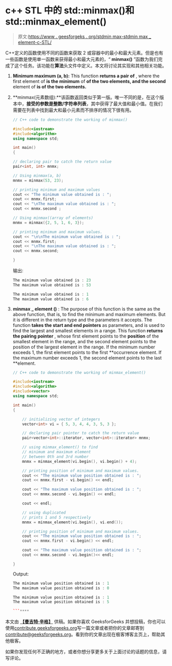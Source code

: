 # c++ STL 中的 std::minmax()和 std::minmax_element()

> 原文:[https://www . geesforgeks . org/stdmin max-stdmin max _ element-c-STL/](https://www.geeksforgeeks.org/stdminmax-stdminmax_element-c-stl/)

C++定义的函数使用不同的函数来获取 2 或容器中的最小和最大元素。但是也有一些函数是使用单一函数来获得最小和最大元素的，“ **minmax()** ”函数为我们完成了这个任务。该功能在**算法**头文件中定义。本文将讨论其实现和其他相关功能。

1.  **Minimum maximum (a, b):** This function **returns a pair of** , where the first element of **is the minimum** of **of the two elements, and the second** element of **is **of the two elements.****
2.  **minmax(元素数组):**该函数返回类似于第一版。唯一不同的是，在这个版本中，**接受的参数是整数/字符串列表**，其中获得了最大值和最小值。在我们需要在列表中找到最大和最小元素而不排序的情况下很有用。

    ```cpp
    // C++ code to demonstrate the working of minmax()

    #include<iostream>
    #include<algorithm>
    using namespace std;

    int main()
    {

    // declaring pair to catch the return value
    pair<int, int> mnmx;

    // Using minmax(a, b)   
    mnmx = minmax(53, 23);

    // printing minimum and maximum values
    cout << "The minimum value obtained is : ";
    cout << mnmx.first;
    cout << "\nThe maximum value obtained is : ";
    cout << mnmx.second ;

    // Using minmax((array of elements) 
    mnmx = minmax({2, 5, 1, 6, 3});

    // printing minimum and maximum values.
    cout << "\n\nThe minimum value obtained is : ";
    cout << mnmx.first;
    cout << "\nThe maximum value obtained is : ";
    cout << mnmx.second;

    }
    ```

    输出:

    ```cpp
    The minimum value obtained is : 23
    The maximum value obtained is : 53

    The minimum value obtained is : 1
    The maximum value obtained is : 6

    ```

3.  **minmax _ element ()** : The purpose of this function is the same as the above function, that is, to find the minimum and maximum elements. But it is different in the return type and the parameters it accepts. The function **takes the start and end pointers** as parameters, and is used to find the largest and smallest elements in a range. This function **returns the pairing pointer** , whose first element points to the **position** of the smallest element in the range, and the second element points to the position of the largest element in the range. If the minimum number exceeds 1, the first element points to the first **occurrence element. If the maximum number exceeds 1, the second element points to the last **element.

    ```cpp
    // C++ code to demonstrate the working of minmax_element()

    #include<iostream>
    #include<algorithm>
    #include<vector>
    using namespace std;

    int main()
    {

        // initializing vector of integers
        vector<int> vi = { 5, 3, 4, 4, 3, 5, 3 };

        // declaring pair pointer to catch the return value
        pair<vector<int>::iterator, vector<int>::iterator> mnmx;

        // using minmax_element() to find
        // minimum and maximum element
        // between 0th and 3rd number
        mnmx = minmax_element(vi.begin(), vi.begin() + 4);

        // printing position of minimum and maximum values.
        cout << "The minimum value position obtained is : ";
        cout << mnmx.first - vi.begin() << endl;

        cout << "The maximum value position obtained is : ";
        cout << mnmx.second - vi.begin() << endl;

        cout << endl;

        // using duplicated
        // prints 1 and 5 respectively
        mnmx = minmax_element(vi.begin(), vi.end());

        // printing position of minimum and maximum values.
        cout << "The minimum value position obtained is : ";
        cout << mnmx.first - vi.begin() << endl;

        cout << "The maximum value position obtained is : ";
        cout << mnmx.second - vi.begin()<< endl;

    }
    ```

    Output:

    ```cpp
    The minimum value position obtained is : 1
    The maximum value position obtained is : 0

    The minimum value position obtained is : 1
    The maximum value position obtained is : 5

    ```**** 

本文由 **[【曼吉特·辛格】](https://github.com/Manjeet04)** 供稿。如果你喜欢 GeeksforGeeks 并想投稿，你也可以使用[contribute.geeksforgeeks.org](http://www.contribute.geeksforgeeks.org)写一篇文章或者把你的文章邮寄到 contribute@geeksforgeeks.org。看到你的文章出现在极客博客主页上，帮助其他极客。

如果你发现任何不正确的地方，或者你想分享更多关于上面讨论的话题的信息，请写评论。